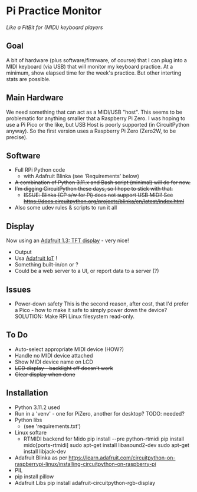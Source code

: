 # Pi Practice Monitor
*Like a FitBit for (MIDI) keyboard players*

## Goal
A bit of hardware (plus software/firmware, of course) that I can plug into a
MIDI keyboard (via USB) that will monitor my keyboard practice. At a minimum, show
elapsed time for the week's practice. But other interting stats are possible.

## Main Hardware
We need something that can act as a MIDI/USB "host". This seems to be problematic
for anything smaller that a Raspberry Pi Zero. I was hoping to use a Pi Pico or the like,
but USB Host is poorly supported (in CircuitPython anyway). So the first version uses a
Raspberry Pi Zero (Zero2W, to be precise).

## Software
* Full RPi Python code
  * with Adafruit Blinka (see 'Requirements' below)
* <strike>A combination of Python 3.11.x and Bash script (minimal) will do for now.</strike>
* <strike>I'm digging CircuitPython these days, so I hope to stick with that.
  * ISSUE: Blinka (CP s/w for Pi) does not support USB MIDI! See https://docs.circuitpython.org/projects/blinka/en/latest/index.html</strike>
* Also some udev rules & scripts to run it all

## Display
Now using an [Adafruit 1.3: TFT display](https://www.adafruit.com/product/4484) - very nice! 


* Output
 * Usa [Adafruit IoT](https://io.adafruit.com/robcranfill/overview) !
 * Something built-in/on or ? 
 * Could be a web server to a UI, or report data to a server (?)


## Issues
* Power-down safety
 This is the second reason, after cost, that I'd prefer a Pico - how to make it safe to 
 simply power down the device? SOLUTION: Make RPi Linux filesystem read-only.


## To Do
 * Auto-select appropriate MIDI device (HOW?)
 * Handle no MIDI device attached
 * Show MIDI device name on LCD
 * <strike>LCD display - backlight off doesn't work</strike>
 * <strike>Clear display when done</strike>
 
 
## Installation
* Python 3.11.2 used
* Run in a 'venv' - one for PiZero, another for desktop? TODO: needed?
* Python libs
  * (see 'requirements.txt')
* Linux softare
  * RTMIDI backend for Mido
      pip install --pre python-rtmidi
      pip install mido[ports-rtmidi]
      sudo apt-get install libasound2-dev
      sudo apt-get install libjack-dev
 * Adafruit Blinka
as per https://learn.adafruit.com/circuitpython-on-raspberrypi-linux/installing-circuitpython-on-raspberry-pi
 * PIL
  * pip install pillow
   * Adafruit Libs
   pip install adafruit-circuitpython-rgb-display

